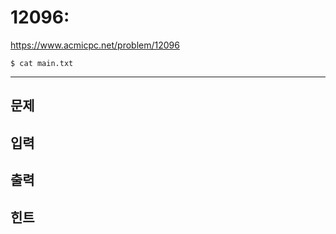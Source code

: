 # 12096:

https://www.acmicpc.net/problem/12096

```
$ cat main.txt
```

---

## 문제

<!-- 66y47KCc7J2YIOygleuLteydgA== -->

## 입력

<!-- 7JWM66Ck7KSEIOyImCDsl4bri6Q= -->

## 출력

<!-- 7ZWY7KeA66eMIO2ejO2KuOuKlCDsnojri6Q= -->

## 힌트

<!-- 7Z6M7Yq464qUIGh0dHBzOi8vc3RhcnRsaW5rLmlvLyDsl5Ag7J6I64qUIOOFiOOFjuOFguOFjg== -->

